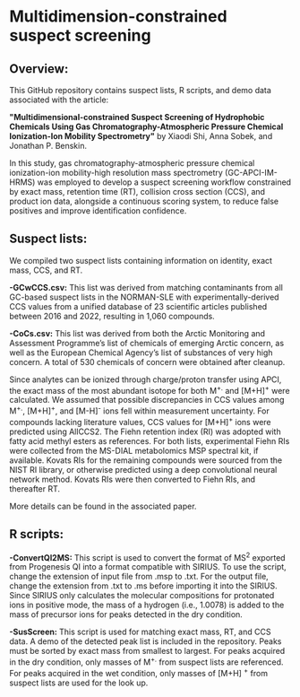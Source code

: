 # Multidimension-constrained suspect screening

## Overview: 
This GitHub repository contains suspect lists, R scripts, and demo data associated with the article:

**"Multidimensional-constrained Suspect Screening of Hydrophobic Chemicals Using Gas Chromatography-Atmospheric Pressure Chemical Ionization-Ion Mobility Spectrometry"** by Xiaodi Shi, Anna Sobek, and Jonathan P. Benskin.

In this study, gas chromatography-atmospheric pressure chemical ionization-ion mobility-high resolution mass spectrometry (GC-APCI-IM-HRMS) was employed to develop a suspect screening workflow constrained by exact mass, retention time (RT), collision cross section (CCS), and product ion data, alongside a continuous scoring system, to reduce false positives and improve identification confidence.

## Suspect lists: 
We compiled two suspect lists containing information on identity, exact mass, CCS, and RT.

**-GCwCCS.csv:** This list was derived from matching contaminants from all GC-based suspect lists in the NORMAN-SLE with experimentally-derived CCS values from a unified database of 23 scientific articles published between 2016 and 2022, resulting in 1,060 compounds.

**-CoCs.csv:** This list was derived from both the Arctic Monitoring and Assessment Programme’s list of chemicals of emerging Arctic concern, as well as the European Chemical Agency’s list of substances of very high concern. A total of 530 chemicals of concern were obtained after cleanup.

Since analytes can be ionized through charge/proton transfer using APCI, the exact mass of the most abundant isotope for both M<sup>+.</sup> and [M+H]<sup>+</sup> were calculated. We assumed that possible discrepancies in CCS values among M<sup>+.</sup>, [M+H]<sup>+</sup>, and [M-H]<sup>-</sup> ions fell within measurement uncertainty. For compounds lacking literature values, CCS values for [M+H]<sup>+</sup> ions were predicted using AllCCS2. The Fiehn retention index (RI) was adopted with fatty acid methyl esters as references. For both lists, experimental Fiehn RIs were collected from the MS-DIAL metabolomics MSP spectral kit, if available. Kovats RIs for the remaining compounds were sourced from the NIST RI library, or otherwise predicted using a deep convolutional neural network method. Kovats RIs were then converted to Fiehn RIs, and thereafter RT.

More details can be found in the associated paper. 

## R scripts: 
**-ConvertQI2MS:** This script is used to convert the format of MS<sup>2</sup> exported from Progenesis QI into a format compatible with SIRIUS. To use the script, change the extension of input file from .msp to .txt. For the output file, change the extension from .txt to .ms before importing it into the SIRIUS.  Since SIRIUS only calculates the molecular compositions for protonated ions in positive mode, the mass of a hydrogen (i.e., 1.0078) is added to the mass of precursor ions for peaks detected in the dry condition. 

**-SusScreen:** This script is used for matching exact mass, RT, and CCS data. A demo of the detected peak list is included in the repository. Peaks must be sorted by exact mass from smallest to largest. For peaks acquired in the dry condition, only masses of M<sup>+.</sup> from suspect lists are referenced.  For peaks acquired in the wet condition, only masses of [M+H] <sup>+</sup> from suspect lists are used for the look up.
